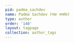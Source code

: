 ```yaml
---
pid: padma_sachdev
name: Padma Sachdev (पद्मा सचदेव)
type: author
order: '140'
layout: tagpage
collection: author_tags
---
```

